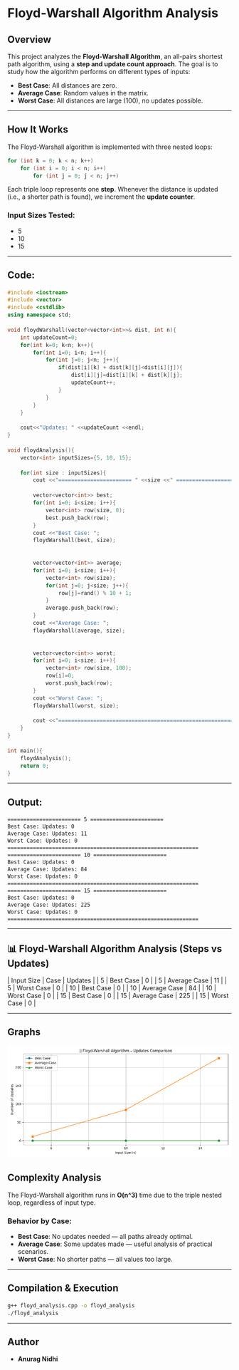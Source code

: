 # Floyd-Warshall Algorithm Analysis

## Overview
This project analyzes the **Floyd-Warshall Algorithm**, an all-pairs shortest path algorithm, using a **step and update count approach**. The goal is to study how the algorithm performs on different types of inputs:

- **Best Case**: All distances are zero.
- **Average Case**: Random values in the matrix.
- **Worst Case**: All distances are large (100), no updates possible.

---

## How It Works
The Floyd-Warshall algorithm is implemented with three nested loops:
```cpp
for (int k = 0; k < n; k++)
    for (int i = 0; i < n; i++)
        for (int j = 0; j < n; j++)
```
Each triple loop represents one **step**. Whenever the distance is updated (i.e., a shorter path is found), we increment the **update counter**.

### Input Sizes Tested:
- 5
- 10
- 15

---

## Code:
```cpp
#include <iostream>
#include <vector>
#include <cstdlib>
using namespace std;

void floydWarshall(vector<vector<int>>& dist, int n){
    int updateCount=0;
    for(int k=0; k<n; k++){
        for(int i=0; i<n; i++){
            for(int j=0; j<n; j++){
                if(dist[i][k] + dist[k][j]<dist[i][j]){
                    dist[i][j]=dist[i][k] + dist[k][j];
                    updateCount++;
                }
            }
        }
    }

    cout<<"Updates: " <<updateCount <<endl;
}

void floydAnalysis(){
    vector<int> inputSizes={5, 10, 15};

    for(int size : inputSizes){
        cout <<"======================= " <<size <<" =======================\n";

        vector<vector<int>> best;
        for(int i=0; i<size; i++){
            vector<int> row(size, 0);
            best.push_back(row);
        }
        cout <<"Best Case: ";
        floydWarshall(best, size);

  
        vector<vector<int>> average;
        for(int i=0; i<size; i++){
            vector<int> row(size);
            for(int j=0; j<size; j++){
                row[j]=rand() % 10 + 1;
            }
            average.push_back(row);
        }
        cout <<"Average Case: ";
        floydWarshall(average, size);


        vector<vector<int>> worst;
        for(int i=0; i<size; i++){
            vector<int> row(size, 100);
            row[i]=0;
            worst.push_back(row);
        }
        cout <<"Worst Case: ";
        floydWarshall(worst, size);

        cout <<"============================================================\n";
    }
}

int main(){
    floydAnalysis();
    return 0;
}

```

---

## Output:
```
======================= 5 =======================
Best Case: Updates: 0
Average Case: Updates: 11
Worst Case: Updates: 0
============================================================
======================= 10 =======================
Best Case: Updates: 0
Average Case: Updates: 84
Worst Case: Updates: 0
============================================================
======================= 15 =======================
Best Case: Updates: 0
Average Case: Updates: 225
Worst Case: Updates: 0
============================================================
```

---

## 📊 Floyd-Warshall Algorithm Analysis (Steps vs Updates)

| Input Size | Case         | Updates |
| 5          | Best Case    | 0       |
| 5          | Average Case | 11      |
| 5          | Worst Case   | 0       |
| 10         | Best Case    | 0       |
| 10         | Average Case | 84      |
| 10         | Worst Case   | 0       |
| 15         | Best Case    | 0       |
| 15         | Average Case | 225     |
| 15         | Worst Case   | 0       |

---
## Graphs
![](./graphs/Figure_1.png)
## Complexity Analysis
The Floyd-Warshall algorithm runs in **O(n^3)** time due to the triple nested loop, regardless of input type.

### Behavior by Case:
- **Best Case**: No updates needed — all paths already optimal.
- **Average Case**: Some updates made — useful analysis of practical scenarios.
- **Worst Case**: No shorter paths — all values too large.

---

## Compilation & Execution
```sh
g++ floyd_analysis.cpp -o floyd_analysis
./floyd_analysis
```

---

## Author
- **Anurag Nidhi**

